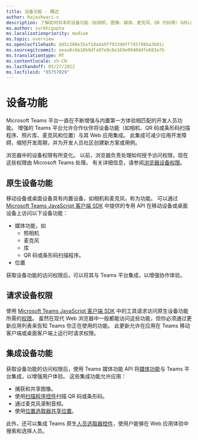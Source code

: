 ```yaml
---
title: 设备功能 - 概述
author: Rajeshwari-v
description: 了解如何将本机设备功能（如相机、图像、媒体、麦克风、QR 代码等）与Microsoft Teams应用集成。
ms.author: surbhigupta
ms.localizationpriority: medium
ms.topic: overview
ms.openlocfilehash: 8d5c288e35ef18ada9ff93390ff745798ba3b01c
ms.sourcegitcommit: eeaa8cbb10b9dfa97e9c8e169e9940ddfe683a7b
ms.translationtype: MT
ms.contentlocale: zh-CN
ms.lasthandoff: 05/27/2022
ms.locfileid: "65757029"
---
```

# <a name="device-capabilities"></a>设备功能

Microsoft Teams 平台一直在不断增强与内置第一方体验相匹配的开发人员功能。 增强的 Teams 平台允许合作伙伴将设备功能（如相机、QR 码或条形码扫描程序、照片库、麦克风和位置）与其 Web 应用集成。 此集成可减少应用开发障碍，缩短开发周期，并为开发人员社区创建新方案或用例。

浏览器中的设备权限有所变化。 以前，浏览器负责处理如何授予访问权限，现在这些权限由 Microsoft Teams 处理。 有关详细信息，请参阅[浏览器设备权限](browser-device-permissions.md)。

## <a name="native-device-capabilities"></a>原生设备功能

移动设备或桌面设备具有内置设备，如相机和麦克风，称为功能。 可以通过 [Microsoft Teams JavaScript 客户端 SDK](/javascript/api/overview/msteams-client?view=msteams-client-js-latest&preserve-view=true) 中提供的专用 API 在移动设备或桌面设备上访问以下设备功能：

* 媒体功能，如
  * 照相机
  * 麦克风
  * 库
  * QR 码或条形码扫描程序。
* 位置

获取设备功能的访问权限后，可以将其与 Teams 平台集成，以增强协作体验。

## <a name="request-device-permissions"></a>请求设备权限

使用 [Microsoft Teams JavaScript 客户端 SDK](/javascript/api/overview/msteams-client?view=msteams-client-js-latest&preserve-view=true) 中的工具请求访问原生设备功能所需的[权限](native-device-permissions.md)。 虽然在现代 Web 浏览器中一般都能访问这些功能，但你必须通过更新应用列表来告知 Teams 你正在使用的功能。 此更新允许在应用在 Teams 移动客户端或桌面客户端上运行时请求权限。

## <a name="integrate-device-capabilities"></a>集成设备功能

获取设备功能的访问权限后，使用 Teams 媒体功能 API 将[媒体功能](mobile-camera-image-permissions.md)与 Teams 平台集成，以增强用户体验。 这些集成功能允许应用：

* 捕获和共享图像。
* 使用[扫描程序控件](qr-barcode-scanner-capability.md)扫描 QR 码或条形码。
* 通过麦克风录制音频。
* 使用[位置选取器共享位置](location-capability.md)。

此外，还可以集成 Teams 原生[人员选取器控件](people-picker-capability.md)，使用户能够在 Web 应用体验中搜索和选择人员。

